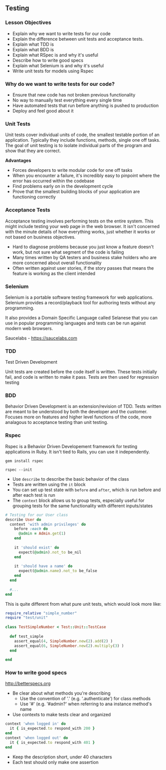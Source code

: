 ## Testing

### Lesson Objectives

* Explain why we want to write tests for our code
* Explain the difference between unit tests and acceptance tests.
* Explain what TDD is
* Explain what BDD is
* Explain what RSpec is and why it's useful
* Describe how to write good specs
* Explain what Selenium is and why it's useful
* Write unit tests for models using Rspec

### Why do we want to write tests for our code?

* Ensure that new code has not broken previous functionality
* No way to manually test everything every single time
* Have automated tests that run before anything is pushed to production
* Deploy and feel good about it

### Unit Tests

Unit tests cover individual units of code, the smallest testable portion of an application. Typically they include functions, methods, single one off tasks. The goal of unit testing is to isolate individual parts of the program and show that they are correct.

**Advantages** 

  - Forces developers to write modular code for one off tasks
  - When you encounter a failure, it's incredibly easy to pinpoint where the error has occurred within the codebase
  - Find problems early on in the development cycle
  - Prove that the smallest building blocks of your application are functioning correctly

### Acceptance Tests

Acceptance testing involves performing tests on the entire system. This might include testing your web page in the web browser. It isn't concerned with the minute details of how everything works, just whether it works or not based on business objectives.

  - Hard to diagnose problems because you just know a feature doesn't work, but not sure what segment of the code is failing
  - Many times written by QA testers and business stake holders who are more concerned about overall functionality
  - Often written against user stories, if the story passes that means the feature is working as the client intended

### Selenium 

Selenium is a portable software testing framework for web applications. Selenium provides a record/playback tool for authoring tests without any programming. 

It also provides a Domain Specific Language called Selanese that you can use in popular programming languages and tests can be run against modern web browsers. 

Saucelabs - https://saucelabs.com

### TDD

Test Driven Development

Unit tests are created before the code itself is written. These tests initially fail, and code is written to make it pass. Tests are then used for regression testing

### BDD

Behavior Driven Development is an extension/revision of TDD. Tests written are meant to be understood by both the developer and the customer. Focuses more on features and higher level functions of the code, more analagous to acceptance testing than unit testing.

### Rspec

Rspec is a Behavior Driven Developement framework for testing applications in Ruby. It isn't tied to Rails, you can use it independently. 

`gem install rspec`

`rspec --init`

* Use `describe` to describe the basic behavior of the class
* Tests are written using the `it` block
* You can set up test state with `before` and `after`, which is run before and after each test is run
* The `context` block allows us to group tests, especially useful for grouping tests for the same functionality with different inputs/states

```RUBY
# Testing for our User class
describe User do
  context 'with admin privileges' do
    before :each do
      @admin = Admin.get(1)
    end
 
    it 'should exist' do
      expect(@admin).not_to be_nil
    end
 
    it 'should have a name' do
      expect(@admin.name).not_to be_false
    end
  end
 
  #...
end
```

This is quite different from what pure unit tests, which would look more like: 

```RUBY
require_relative "simple_number"
require "test/unit"
 
class TestSimpleNumber < Test::Unit::TestCase
 
  def test_simple
    assert_equal(4, SimpleNumber.new(2).add(2) )
    assert_equal(6, SimpleNumber.new(2).multiply(3) )
  end
 
end
```

### How to write good specs

http://betterspecs.org

* Be clear about what methods you're describing
  - Use the convention of '.' (e.g. '.authenticate') for class methods
  - Use '#' (e.g. '#admin?' when referring to ana instance method's name
* Use contexts to make tests clear and organized

```RUBY
context 'when logged in' do
  it { is_expected.to respond_with 200 }
end
context 'when logged out' do
  it { is_expected.to respond_with 401 }
end
```

* Keep the description short, under 40 characters
* Each test should only make one assertion
